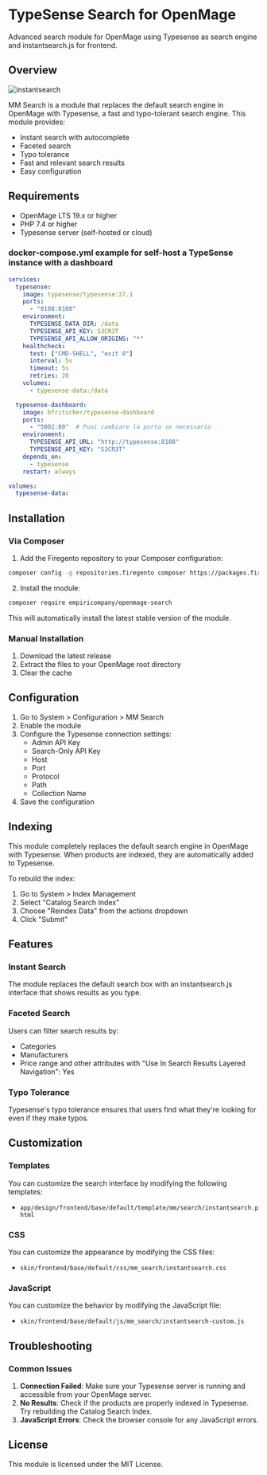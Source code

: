 # TypeSense Search for OpenMage

Advanced search module for OpenMage using Typesense as search engine and instantsearch.js for frontend.

## Overview

![instantsearch](https://github.com/user-attachments/assets/7b3c4210-d537-456e-9848-3207d826c025)

MM Search is a module that replaces the default search engine in OpenMage with Typesense, a fast and typo-tolerant search engine. This module provides:

- Instant search with autocomplete
- Faceted search
- Typo tolerance
- Fast and relevant search results
- Easy configuration

## Requirements

- OpenMage LTS 19.x or higher
- PHP 7.4 or higher
- Typesense server (self-hosted or cloud)

### docker-compose.yml example for self-host a TypeSense instance with a dashboard
```yml
services:
  typesense:
    image: typesense/typesense:27.1
    ports:
      - "8108:8108"
    environment:
      TYPESENSE_DATA_DIR: /data
      TYPESENSE_API_KEY: S3CR3T
      TYPESENSE_API_ALLOW_ORIGINS: "*"
    healthcheck:
      test: ["CMD-SHELL", "exit 0"]
      interval: 5s
      timeout: 5s
      retries: 20
    volumes:
      - typesense-data:/data

  typesense-dashboard:
    image: bfritscher/typesense-dashboard
    ports:
      - "5002:80"  # Puoi cambiare la porta se necessario
    environment:
      TYPESENSE_API_URL: "http://typesense:8108"  
      TYPESENSE_API_KEY: "S3CR3T"
    depends_on:
      - typesense
    restart: always

volumes:
  typesense-data:
```

## Installation

### Via Composer

1. Add the Firegento repository to your Composer configuration:

```bash
composer config -g repositories.firegento composer https://packages.firegento.com
```

2. Install the module:

```bash
composer require empiricompany/openmage-search
```

This will automatically install the latest stable version of the module.

### Manual Installation

1. Download the latest release
2. Extract the files to your OpenMage root directory
3. Clear the cache

## Configuration

1. Go to System > Configuration > MM Search
2. Enable the module
3. Configure the Typesense connection settings:
   - Admin API Key
   - Search-Only API Key
   - Host
   - Port
   - Protocol
   - Path
   - Collection Name
4. Save the configuration

## Indexing

This module completely replaces the default search engine in OpenMage with Typesense. When products are indexed, they are automatically added to Typesense.

To rebuild the index:

1. Go to System > Index Management
2. Select "Catalog Search Index"
3. Choose "Reindex Data" from the actions dropdown
4. Click "Submit"

## Features

### Instant Search

The module replaces the default search box with an instantsearch.js interface that shows results as you type.

### Faceted Search

Users can filter search results by:
- Categories
- Manufacturers
- Price range
and other attributes with "Use In Search Results Layered Navigation": Yes

### Typo Tolerance

Typesense's typo tolerance ensures that users find what they're looking for even if they make typos.

## Customization

### Templates

You can customize the search interface by modifying the following templates:

- `app/design/frontend/base/default/template/mm/search/instantsearch.phtml`

### CSS

You can customize the appearance by modifying the CSS files:

- `skin/frontend/base/default/css/mm_search/instantsearch.css`

### JavaScript

You can customize the behavior by modifying the JavaScript file:

- `skin/frontend/base/default/js/mm_search/instantsearch-custom.js`

## Troubleshooting

### Common Issues

1. **Connection Failed**: Make sure your Typesense server is running and accessible from your OpenMage server.
2. **No Results**: Check if the products are properly indexed in Typesense. Try rebuilding the Catalog Search Index.
3. **JavaScript Errors**: Check the browser console for any JavaScript errors.

## License

This module is licensed under the MIT License.
